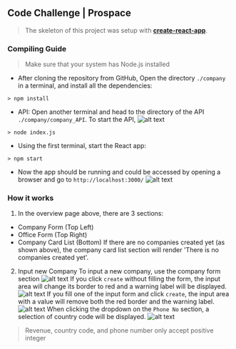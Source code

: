 ## Code Challenge | Prospace
>The skeleton of this project was setup with **[create-react-app](https://github.com/facebook/create-react-app)**.
### Compiling Guide
>Make sure that your system has Node.js installed

* After cloning the repository from GitHub, Open the directory `./company` in a terminal, and install all the dependencies:
 ```
 > npm install
 ```
 * API: Open another terminal and head to the directory of the API `./company/company_API`. To start the API, 
 ![alt text](https://github.com/vheres/Company/blob/master/images/node.png)
 ```
 > node index.js
 ```
* Using the first terminal, start the React app:
```
> npm start
```
* Now the app should be running and could be accessed by opening a browser and go to `http://localhost:3000/`
![alt text](https://github.com/vheres/Company/blob/master/images/overviewpage.png)
### How it works
1. In the overview page above, there are 3 sections:
* Company Form (Top Left)
* Office Form (Top Right)
* Company Card List (Bottom)
If there are no companies created yet (as shown above), the company card list section will render 'There is no companies created yet'.
2. Input new Company
To input a new company, use the company form section
![alt text](https://github.com/vheres/Company/blob/master/images/emptyinput.png)
If you click `create` without filling the form, the input area will change its border to red and a warning label will be displayed.
![alt text](https://github.com/vheres/Company/blob/master/images/emptyinput.png)
If you fill one of the input form and click `create`, the input area with a value will remove both the red border and the warning label.
![alt text](https://github.com/vheres/Company/blob/master/images/input1.png)
When clicking the dropdown on the `Phone No` section, a selection of country code will be displayed.
![alt text](https://github.com/vheres/Company/blob/master/images/countrycode.png)
> Revenue, country code, and phone number only accept positive integer

